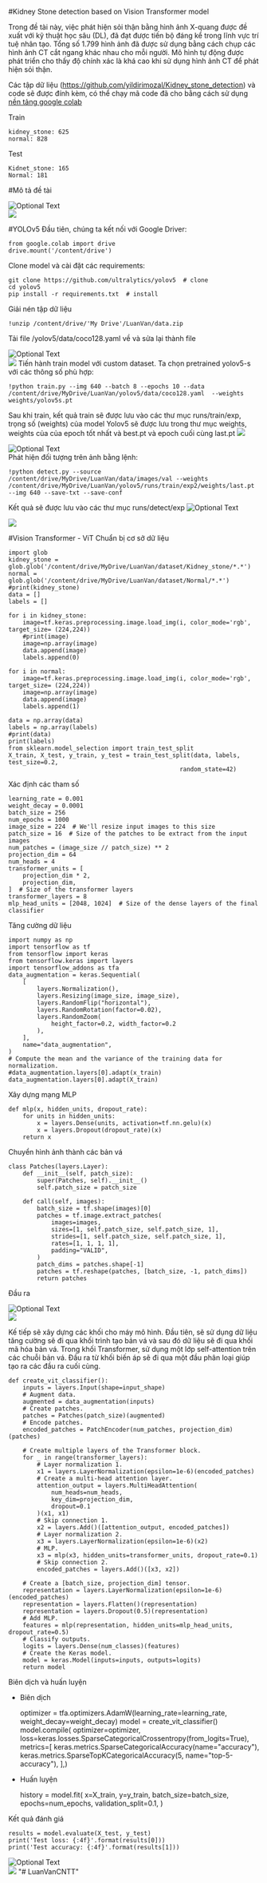 #Kidney Stone detection based on Vision Transformer model

Trong đề tài này, việc phát hiện sỏi thận bằng hình ảnh X-quang được đề xuất với kỹ thuật học sâu (DL), đã đạt được tiến bộ đáng kể trong lĩnh vực trí tuệ nhân tạo. Tổng số 1.799 hình ảnh đã được sử dụng bằng cách chụp các hình ảnh CT cắt ngang khác nhau cho mỗi người. Mô hình tự động được phát triển cho thấy độ chính xác là khá cao khi sử dụng hình ảnh CT để phát hiện sỏi thận.

Các tập dữ liệu (https://github.com/yildirimozal/Kidney_stone_detection) và code sẽ được đính kèm, có thể chạy mã code đã cho bằng cách sử dụng [nền tảng google colab](https://colab.research.google.com/)

Train 

    kidney_stone: 625
    normal: 828
Test

    Kidnet_stone: 165
    Normal: 181

#Mô tả đề tài

![Optional Text](../master/TomTatModel.jpg)  
![](.\TomTatModel.jpg)

#YOLOv5
Đầu tiên, chúng ta kết nối với Google Driver:

    from google.colab import drive
    drive.mount('/content/drive')
Clone model và cài đặt các requirements:

    git clone https://github.com/ultralytics/yolov5  # clone
    cd yolov5
    pip install -r requirements.txt  # install
Giải nén tập dữ liệu

    !unzip /content/drive/'My Drive'/LuanVan/data.zip
Tải file /yolov5/data/coco128.yaml về và sửa lại thành file 
        

![Optional Text](../master/image1.jpg)  
![](.\image1.jpg)
Tiến hành train model với custom dataset. Ta chọn pretrained yolov5-s với các thông số phù hợp:

    !python train.py --img 640 --batch 8 --epochs 10 --data /content/drive/MyDrive/LuanVan/yolov5/data/coco128.yaml  --weights weights/yolov5s.pt
Sau khi train, kết quả train sẽ được lưu vào các thư mục runs/train/exp, trọng số (weights) của model Yolov5 sẽ được lưu trong thư mục weights, weights của của epoch tốt nhất và best.pt và epoch cuối cùng last.pt
![](.\ketqua.jpg)   

![Optional Text](../master/ketqua.jpg)  
Phát hiện đối tượng trên ảnh bằng lệnh:

    !python detect.py --source /content/drive/MyDrive/LuanVan/data/images/val --weights /content/drive/MyDrive/LuanVan/yolov5/runs/train/exp2/weights/last.pt  --img 640 --save-txt --save-conf
Kết quả sẽ được lưu vào các thư mục runs/detect/exp
![Optional Text](../master/Kidney_stone30.jpg)  

![](.\Kidney_stone30.jpg)


#Vision Transformer - ViT
Chuẩn bị cơ sở dữ liệu
    
    import glob
    kidney_stone = glob.glob('/content/drive/MyDrive/LuanVan/dataset/Kidney_stone/*.*')
    normal = glob.glob('/content/drive/MyDrive/LuanVan/dataset/Normal/*.*')
    #print(kidney_stone)
    data = []
    labels = []
    
    for i in kidney_stone:   
        image=tf.keras.preprocessing.image.load_img(i, color_mode='rgb', target_size= (224,224))
        #print(image)
        image=np.array(image)
        data.append(image)
        labels.append(0)
        
    for i in normal:   
        image=tf.keras.preprocessing.image.load_img(i, color_mode='rgb', target_size= (224,224))
        image=np.array(image)
        data.append(image)
        labels.append(1)
    
    data = np.array(data)
    labels = np.array(labels)
    #print(data)
    print(labels)
    from sklearn.model_selection import train_test_split
    X_train, X_test, y_train, y_test = train_test_split(data, labels, test_size=0.2,
                                                    random_state=42)

Xác định các tham số

    learning_rate = 0.001
    weight_decay = 0.0001
    batch_size = 256
    num_epochs = 1000
    image_size = 224  # We'll resize input images to this size
    patch_size = 16  # Size of the patches to be extract from the input images
    num_patches = (image_size // patch_size) ** 2
    projection_dim = 64
    num_heads = 4
    transformer_units = [
        projection_dim * 2,
        projection_dim,
    ]  # Size of the transformer layers
    transformer_layers = 8
    mlp_head_units = [2048, 1024]  # Size of the dense layers of the final classifier

Tăng cường dữ liệu

    import numpy as np
    import tensorflow as tf
    from tensorflow import keras
    from tensorflow.keras import layers
    import tensorflow_addons as tfa
    data_augmentation = keras.Sequential(
        [
            layers.Normalization(),
            layers.Resizing(image_size, image_size),
            layers.RandomFlip("horizontal"),
            layers.RandomRotation(factor=0.02),
            layers.RandomZoom(
                height_factor=0.2, width_factor=0.2
            ),
        ],
        name="data_augmentation",
    )
    # Compute the mean and the variance of the training data for normalization.
    #data_augmentation.layers[0].adapt(x_train)
    data_augmentation.layers[0].adapt(X_train)

Xây dựng mạng MLP

    def mlp(x, hidden_units, dropout_rate):
        for units in hidden_units:
            x = layers.Dense(units, activation=tf.nn.gelu)(x)
            x = layers.Dropout(dropout_rate)(x)
        return x

Chuyển hình ảnh thành các bản vá

    class Patches(layers.Layer):
        def __init__(self, patch_size):
            super(Patches, self).__init__()
            self.patch_size = patch_size
    
        def call(self, images):
            batch_size = tf.shape(images)[0]
            patches = tf.image.extract_patches(
                images=images,
                sizes=[1, self.patch_size, self.patch_size, 1],
                strides=[1, self.patch_size, self.patch_size, 1],
                rates=[1, 1, 1, 1],
                padding="VALID",
            )
            patch_dims = patches.shape[-1]
            patches = tf.reshape(patches, [batch_size, -1, patch_dims])
            return patches
Đầu ra

![Optional Text](../master/patch_1.jpg)  
![](.\patch_1.jpg)

Kế tiếp sẽ xây dựng các khối cho máy mô hình. Đầu tiên,  sẽ sử dụng dữ liệu tăng cường sẽ đi qua khối trình tạo bản vá và sau đó dữ liệu sẽ đi qua khối mã hóa bản vá. Trong khối Transformer, sử dụng một lớp self-attention trên các chuỗi bản vá. Đầu ra từ khối biến áp sẽ đi qua một đầu phân loại giúp tạo ra các đầu ra cuối cùng. 

    def create_vit_classifier():
        inputs = layers.Input(shape=input_shape)
        # Augment data.
        augmented = data_augmentation(inputs)
        # Create patches.
        patches = Patches(patch_size)(augmented)
        # Encode patches.
        encoded_patches = PatchEncoder(num_patches, projection_dim)(patches)
    
        # Create multiple layers of the Transformer block.
        for _ in range(transformer_layers):
            # Layer normalization 1.
            x1 = layers.LayerNormalization(epsilon=1e-6)(encoded_patches)
            # Create a multi-head attention layer.
            attention_output = layers.MultiHeadAttention(
                num_heads=num_heads, 
                key_dim=projection_dim, 
                dropout=0.1
            )(x1, x1)
            # Skip connection 1.
            x2 = layers.Add()([attention_output, encoded_patches])
            # Layer normalization 2.
            x3 = layers.LayerNormalization(epsilon=1e-6)(x2)
            # MLP.
            x3 = mlp(x3, hidden_units=transformer_units, dropout_rate=0.1)
            # Skip connection 2.
            encoded_patches = layers.Add()([x3, x2])
    
        # Create a [batch_size, projection_dim] tensor.
        representation = layers.LayerNormalization(epsilon=1e-6)(encoded_patches)
        representation = layers.Flatten()(representation)
        representation = layers.Dropout(0.5)(representation)
        # Add MLP.
        features = mlp(representation, hidden_units=mlp_head_units, dropout_rate=0.5)
        # Classify outputs.
        logits = layers.Dense(num_classes)(features)
        # Create the Keras model.
        model = keras.Model(inputs=inputs, outputs=logits)
        return model

Biên dịch và huấn luyện
- Biên dịch


    optimizer = tfa.optimizers.AdamW(learning_rate=learning_rate, weight_decay=weight_decay)
    model = create_vit_classifier()
    model.compile(
        optimizer=optimizer,
        loss=keras.losses.SparseCategoricalCrossentropy(from_logits=True),
        metrics=[
           keras.metrics.SparseCategoricalAccuracy(name="accuracy"),
           keras.metrics.SparseTopKCategoricalAccuracy(5, name="top-5-accuracy"), ],)

- Huấn luyện


    history = model.fit(
        x=X_train,
        y=y_train,
        batch_size=batch_size,
        epochs=num_epochs,
        validation_split=0.1,
    )

Kết quả đánh giá

    results = model.evaluate(X_test, y_test)
    print('Test loss: {:4f}'.format(results[0]))
    print('Test accuracy: {:4f}'.format(results[1]))

![Optional Text](../master/image2.jpg)  
![](.\image2.jpg)
"# LuanVanCNTT" 

